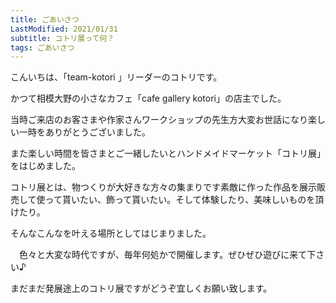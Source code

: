 ```yaml
---
title: ごあいさつ
LastModified: 2021/01/31
subtitle: コトリ展って何？
tags: ごあいさつ
---
```

こんいちは、「team-kotori 」リーダーのコトリです。

かつて相模大野の小さなカフェ「cafe gallery kotori」の店主でした。

当時ご来店のお客さまや作家さんワークショップの先生方大変お世話になり楽しい一時をありがとうございました。

また楽しい時間を皆さまとご一緒したいとハンドメイドマーケット「コトリ展」をはじめました。

コトリ展とは、物つくりが大好きな方々の集まりです素敵に作った作品を展示販売して使って貰いたい、飾って貰いたい。そして体験したり、美味しいものを頂けたり。

そんなこんなを叶える場所としてはじまりました。

　色々と大変な時代ですが、毎年何処かで開催します。ぜひぜひ遊びに来て下さい♪

まだまだ発展途上のコトリ展ですがどうぞ宜しくお願い致します。
